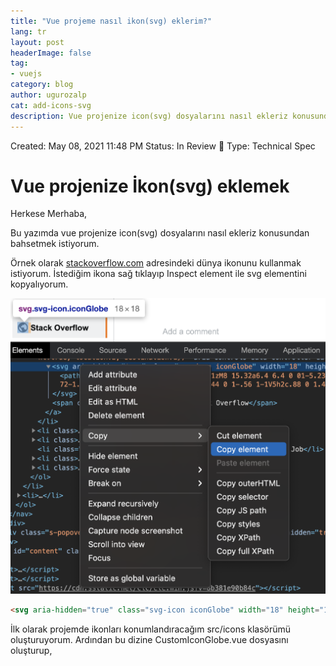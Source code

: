 ```yaml
---
title: "Vue projeme nasıl ikon(svg) eklerim?"
lang: tr
layout: post
headerImage: false
tag:
- vuejs
category: blog
author: ugurozalp
cat: add-icons-svg
description: Vue projenize icon(svg) dosyalarını nasıl ekleriz konusundan bahsetmek istiyorum
---
```

Created: May 08, 2021 11:48 PM
Status: In Review 👀
Type: Technical Spec
# Vue projenize İkon(svg) eklemek

Herkese Merhaba,

Bu yazımda vue projenize icon(svg) dosyalarını nasıl ekleriz konusundan bahsetmek istiyorum.

Örnek olarak [stackoverflow.com](https://stackoverflow.com/) adresindeki dünya ikonunu kullanmak istiyorum. İstediğim ikona sağ tıklayıp Inspect element ile svg elementini kopyalıyorum.

![/assets/images/svg/Untitled.png](/assets/images/svg/Untitled.png)

```html
<svg aria-hidden="true" class="svg-icon iconGlobe" width="18" height="18" viewBox="0 0 18 18"><path d="M9 1a8 8 0 100 16A8 8 0 009 1zM8 15.32a6.4 6.4 0 01-5.23-7.75L7 11.68v.8c0 .88.12 1.32 1 1.32v1.52zm5.72-2c-.2-.66-1-1.32-1.72-1.32h-1v-2c0-.44-.56-1-1-1H6V7h1c.44 0 1-.56 1-1V5h2c.88 0 1.4-.72 1.4-1.6v-.33a6.4 6.4 0 012.32 10.24v.01z"></path></svg>
```

İlk olarak projemde ikonları konumlandıracağım src/icons klasörümü oluşturuyorum. Ardından bu dizine CustomIconGlobe.vue dosyasını oluşturup, <template> içerisine kopyaladığım svg elementini yapıştırıyorum. İçeriği biraz düzenledikten sonra, son hali aşağıdaki gibi oluyor.

CustomIconGlobe.vue:

```jsx
<template>
  <svg width="18" height="18" viewBox="0 0 18 18">
    <path
      d="M9 1a8 8 0 100 16A8 8 0 009 1zM8 15.32a6.4 6.4 0 01-5.23-7.75L7 11.68v.8c0 .88.12 1.32 1 1.32v1.52zm5.72-2c-.2-.66-1-1.32-1.72-1.32h-1v-2c0-.44-.56-1-1-1H6V7h1c.44 0 1-.56 1-1V5h2c.88 0 1.4-.72 1.4-1.6v-.33a6.4 6.4 0 012.32 10.24v.01z"
    />
  </svg>
</template>

<script>
export default {
  name: "CustomIconGlobe"
};
</script>
```

Şimdi yapmam gereken ikonumu Helloworld.vue'ya component olarak eklemek. 

Helloworld.vue

```jsx
<template>
  <div>
    <custom-icon></custom-icon>
  </div>
</template>

<script>
import CustomIcon from "@/icons/CustomIconGlobe.vue";

export default {
  name: "HelloWorld",
  components: {
    CustomIcon
  }
};
</script>
```

![/assets/images/svg/Untitled%201.png](/assets/images/svg/Untitled%201.png)

İkonum biraz küçük, o yüzden boyutunu büyütmek istiyorum. Biliyorsunuz svg artık vue tarafından component olarak tanındığı için özelliklerini de kullanabilirim. 

```jsx
<custom-icon width="50" height="50"></custom-icon>
```

![/assets/images/svg/Untitled%202.png](/assets/images/svg/Untitled%202.png)

Artık elimizde bir component olduğu için yukarıdaki örnekleri istediğimiz kadar çeşitlendirebiliriz. Örneğin bir <button> içerisinde de kullanabiliriz. 

```jsx
<button @click="printHello">
  <custom-icon width="50" height="50"></custom-icon>
</button>
```

# İkonları vuetify'a entegre etmek

Vuetify oldukça zengin kullanıcı deneyimleri oluşturmak için ihtiyaç duyulan birçok araç sağlayan bir material design framework'tür. Eğer projenizde kullanmıyorsanız vuetify kullanımızı öneririm. Böylece aşağıda anlatacağım kısımları da bakmak durumunda kalabilirsiniz 🙂

Yukarıda oluşturduğumuz component'i vuetify config'e ekliyorum.

vuetify.js: 

```jsx
import CustomIcon from "@/icons/CustomIconGlobe.vue";

export default new Vuetify({
  icons: {
    values: {
      customIconGlobal: {// name of our custom icon
        component: CustomIcon // our custom component
      }
    }
  }
});
```

artık aşağıdaki gibi kullanabilirsiniz.

```html
<v-icon>$vuetify.icons.customIconGlobal</v-icon>
```

daha kısa yazım için:

```html
<v-icon>$customIconGlobal</v-icon>
```

Bir diğer yöntem ise vue-svg-loader paketini kullanmak. Bu paket ile svg dosyalarınızı tıpkı bir component gibi kullanabilirsiniz. Aslında yazının ilk kısmında yaptığımız CustomIconGlobe.vue gibi dosyalar oluşturmadan doğrudan svg dosyalarını kullanmanızı sağlıyor. Daha fazla bilgi için sitesini ziyaret edebilirsiniz.[vue-svg-loader Documentation](https://vue-svg-loader.js.org/)

Öncelikle 2 paketi yüklüyorum.

```bash
npm install -D vue-svg-loader vue-template-compiler
```

Şimdi ilgili konfigürasyonları yapmamız gerekiyor. vue-svg-loader paketi bize webpack, VUE CLI ve Nuxt.js için gerekli konfigurasyonu sağlıyor. Ben projemde VUE CLI ile devam edeceğim. VUE CLI varsayılan olarak vue.config.js dosyasının kullanır. Şimdi projemizin root dizininde vue.config.js dosyasını oluşturup, içerisine aşağıdaki konfigürasyonu ekleyelim.

vue.config.js

```jsx
module.exports = {
  chainWebpack: (config) => {
    const svgRule = config.module.rule('svg');

    svgRule.uses.clear();

    svgRule
      .use('babel-loader')
      .loader('babel-loader')
      .end()
      .use('vue-svg-loader')
      .loader('vue-svg-loader');
  },
};
```

Şimdi de icons/globe.svg dosyasını oluşturuyorum. svg içeriğini CustomIconGlobe.vue içerisinden kopyalıyorum.

![/assets/images/svg/Screen_Shot_2021-03-09_at_11.20.05.png](/assets/images/svg/Screen_Shot_2021-03-09_at_11.20.05.png)

globe.svg

```html
<svg width="18" height="18" viewBox="0 0 18 18">
    <path
            d="M9 1a8 8 0 100 16A8 8 0 009 1zM8 15.32a6.4 6.4 0 01-5.23-7.75L7 11.68v.8c0 .88.12 1.32 1 1.32v1.52zm5.72-2c-.2-.66-1-1.32-1.72-1.32h-1v-2c0-.44-.56-1-1-1H6V7h1c.44 0 1-.56 1-1V5h2c.88 0 1.4-.72 1.4-1.6v-.33a6.4 6.4 0 012.32 10.24v.01z"
    />
</svg>
```

Artık svg dosyasını bir component gibi kullanabilirim.

```jsx
<template>
  <div>
    <button @click="printHello">
      <custom-icon width="50" height="50"></custom-icon>
    </button>
    <v-icon>$vuetify.icons.customIconGlobal</v-icon>
    <v-icon>$customIconGlobal</v-icon>
    <globe-icon></globe-icon>
  </div>
</template>
<script>
import CustomIcon from "@/icons/CustomIconGlobe.vue";
import GlobeIcon from "@/icons/globe.svg";

export default {
  name: "UseOfIcons",
  components: {
    CustomIcon,
    GlobeIcon
  },
  methods: {
    printHello() {
      console.log("Hello!");
    }
  }
};
</script>
```

Projeyi çalıştırdığımda sayfada ikonları görebiliyorum.

![/assets/images/svg/publish3.png](/assets/images/svg/publish3.png)

Okuduğunuz için teşekkür ederim, umarım yardımcı olmuştur. Yazıya ait kaynak kodları github adresimde bulabilirsiniz. Neşeli, sağlıklı günler dilerim 🙂

GitHub: [https://github.com/ugurozalp/training-vue](https://github.com/ugurozalp/training-vue)